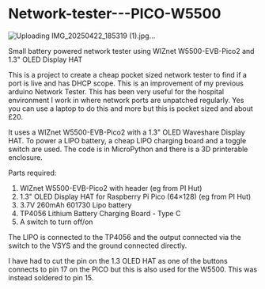 # Network-tester---PICO-W5500

![Uploading IMG_20250422_185319 (1).jpg…]()

Small battery powered network tester using WIZnet W5500-EVB-Pico2 and 1.3" OLED Display HAT

This is a project to create a cheap pocket sized network tester to find if a port is live and has DHCP scope. This is an improvement of my previous arduino Network Tester. This has been very useful for the hospital environment I work in where network ports are unpatched regularly. Yes you can use a laptop to do this and more but this is pocket sized and about £20.

It uses a WIZnet W5500-EVB-Pico2 with a 1.3" OLED Waveshare Display HAT. To power a LIPO battery, a cheap LIPO charging board and a toggle switch are used. The code is in MicroPython and there is a 3D printerable enclosure.

Parts required:
1) WIZnet W5500-EVB-Pico2 with header (eg from PI Hut)
2) 1.3" OLED Display HAT for Raspberry Pi Pico (64×128) (eg from PI Hut)
3) 3.7V 260mAh 601730 Lipo battery
4) TP4056 Lithium Battery Charging Board - Type C
5) A switch to turn off/on

The LIPO is connected to the TP4056 and the output connected via the switch to the VSYS and the ground connected directly.

I have had to cut the pin on the 1.3 OLED HAT as one of the buttons connects to pin 17 on the PICO but this is also used for the W5500. This was instead soldered to pin 15.

